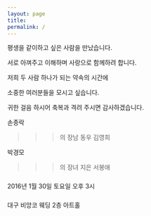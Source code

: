 ```yaml
---
layout: page
title: 
permalink: /
---
```


평생을 같이하고 싶은 사람을 만났습니다.

서로 아껴주고 이해하며 사랑으로 함께하려 합니다.

저희 두 사람 하나가 되는 약속의 시간에

소중한 여러분들을 모시고 싶습니다.

귀한 걸음 하시어 축복과 격려 주시면 감사하겠습니다.

손종락
>>> 의 장남 동우
김영희

박경모
>>> 의 장녀 지은 
서봉애

###
2016년 1월 30일 토요일 오후 3시 

###
대구 비앙코 웨딩 2층 아트홀
